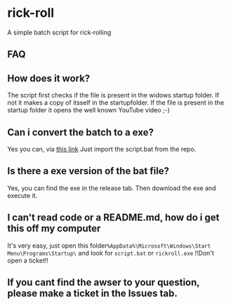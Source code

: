 # rick-roll
A simple batch script for rick-rolling

## FAQ

## How does it work?
The script first checks if the file is present in the widows startup folder.
If not it makes a copy of itsself in the startupfolder.
If the file is present in the startup folder it opens the well known YouTube video ;-)

## Can i convert the batch to a exe?
Yes you can, via [this link](https://www.majorgeeks.com/files/details/bat_to_exe_converter.html)
Just import the script.bat from the repo.

## Is there a exe version of the bat file?

Yes, you can find the exe in the release tab.
Then download the exe and execute it.

## I can't read code or a README.md, how do i get this off my computer

It's very easy, just open this folder``%AppData%\Microsoft\Windows\Start Menu\Programs\Startup\`` and look for ``script.bat`` or ``rickroll.exe``
!!Don't open a ticket!!

## If you cant find the awser to your question, please make a ticket in the Issues tab.
